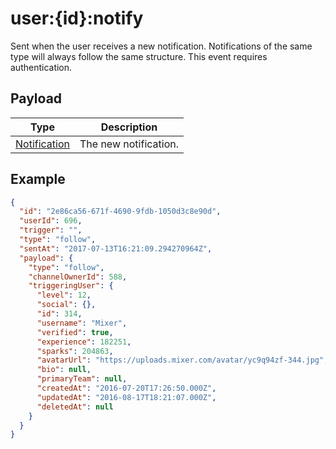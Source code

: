 # user:{id}:notify

Sent when the user receives a new notification. Notifications of the same type will always follow the same structure. This event requires authentication.

## Payload
|Type|Description|
|----|-----------|
|[Notification](REST_LINK/Notification)|The new notification.|

## Example
```json
{
  "id": "2e86ca56-671f-4690-9fdb-1050d3c8e90d",
  "userId": 696,
  "trigger": "",
  "type": "follow",
  "sentAt": "2017-07-13T16:21:09.294270964Z",
  "payload": {
    "type": "follow",
    "channelOwnerId": 588,
    "triggeringUser": {
      "level": 12,
      "social": {},
      "id": 314,
      "username": "Mixer",
      "verified": true,
      "experience": 182251,
      "sparks": 204863,
      "avatarUrl": "https://uploads.mixer.com/avatar/yc9q94zf-344.jpg",
      "bio": null,
      "primaryTeam": null,
      "createdAt": "2016-07-20T17:26:50.000Z",
      "updatedAt": "2016-08-17T18:21:07.000Z",
      "deletedAt": null
    }
  }
}
```
